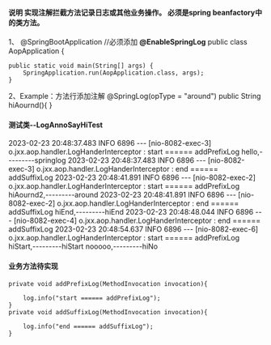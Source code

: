 #### 说明  实现注解拦截方法记录日志或其他业务操作。 必须是spring  beanfactory中的类方法。
1、
@SpringBootApplication
//必须添加
**@EnableSpringLog**
public class AopApplication {

    public static void main(String[] args) {
        SpringApplication.run(AopApplication.class, args);
    }

2、Example：方法行添加注解
@SpringLog(opType = "around")
public String hiAournd(){
}

#### 测试类--LogAnnoSayHiTest
2023-02-23 20:48:37.483  INFO 6896 --- [nio-8082-exec-3] o.jxx.aop.handler.LogHanderInterceptor   : start ====== addPrefixLog
hello,---------springlog
2023-02-23 20:48:37.483  INFO 6896 --- [nio-8082-exec-3] o.jxx.aop.handler.LogHanderInterceptor   : end ====== addSuffixLog
2023-02-23 20:48:41.891  INFO 6896 --- [nio-8082-exec-2] o.jxx.aop.handler.LogHanderInterceptor   : start ====== addPrefixLog
hiAournd2,---------around
2023-02-23 20:48:41.891  INFO 6896 --- [nio-8082-exec-2] o.jxx.aop.handler.LogHanderInterceptor   : end ====== addSuffixLog
hiEnd,---------hiEnd
2023-02-23 20:48:48.044  INFO 6896 --- [nio-8082-exec-4] o.jxx.aop.handler.LogHanderInterceptor   : end ====== addSuffixLog
2023-02-23 20:48:54.637  INFO 6896 --- [nio-8082-exec-6] o.jxx.aop.handler.LogHanderInterceptor   : start ====== addPrefixLog
hiStart,---------hiStart
nooooo,---------hiNo

#### 业务方法待实现
    private void addPrefixLog(MethodInvocation invocation){

        log.info("start ====== addPrefixLog");
    }
    private void addSuffixLog(MethodInvocation invocation){

        log.info("end ====== addSuffixLog");
    }